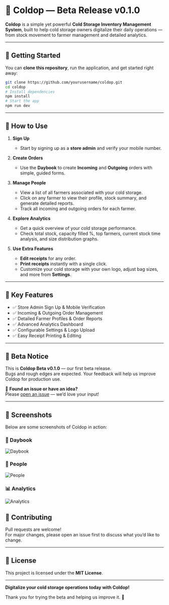 
# 🧊 Coldop — Beta Release v0.1.0

**Coldop** is a simple yet powerful **Cold Storage Inventory Management System**, built to help cold storage owners digitalize their daily operations — from stock movement to farmer management and detailed analytics.

---

## 🚀 Getting Started

You can **clone this repository**, run the application, and get started right away:

```bash
git clone https://github.com/yourusername/coldop.git
cd coldop
# Install dependencies
npm install
# Start the app
npm run dev
```

---

## 📝 How to Use

1. **Sign Up**  
   - Start by signing up as a **store admin** and verify your mobile number.

2. **Create Orders**  
   - Use the **Daybook** to create **Incoming** and **Outgoing** orders with simple, guided forms.

3. **Manage People**  
   - View a list of all farmers associated with your cold storage.
   - Click on any farmer to view their profile, stock summary, and generate detailed reports.
   - Track all incoming and outgoing orders for each farmer.

4. **Explore Analytics**  
   - Get a quick overview of your cold storage performance.
   - Check total stock, capacity filled %, top farmers, current stock time analysis, and size distribution graphs.

5. **Use Extra Features**  
   - **Edit receipts** for any order.
   - **Print receipts** instantly with a single click.
   - Customize your cold storage with your own logo, adjust bag sizes, and more from **Settings**.

---

## 🔑 Key Features

- ✅ Store Admin Sign Up & Mobile Verification
- ✅ Incoming & Outgoing Order Management
- ✅ Detailed Farmer Profiles & Order Reports
- ✅ Advanced Analytics Dashboard
- ✅ Configurable Settings & Logo Upload
- ✅ Easy Receipt Printing & Editing

---

## 🧪 Beta Notice

This is **Coldop Beta v0.1.0** — our first beta release.  
Bugs and rough edges are expected. Your feedback will help us improve Coldop for production use.

📣 **Found an issue or have an idea?**  
Please [open an issue](https://github.com/yourusername/coldop/issues) — we’d love your input!

---

## 📸 Screenshots

Below are some screenshots of Coldop in action:

### 📖 Daybook
![Daybook](https://github.com/user-attachments/assets/44c5a858-781a-4a8f-b105-716f1b89d0d9)

### 👥 People
![People](https://github.com/user-attachments/assets/cabc1d53-ec6a-464e-b3a4-b75994e40f2f)

### 📊 Analytics
![Analytics](https://github.com/user-attachments/assets/7839b1c1-73c4-4f29-ae0f-1776b57f88b8)

## 🙌 Contributing

Pull requests are welcome!  
For major changes, please open an issue first to discuss what you’d like to change.

---

## 📄 License

This project is licensed under the **MIT License**.

---

**Digitalize your cold storage operations today with Coldop!**

Thank you for trying the beta and helping us improve it. 🚀
